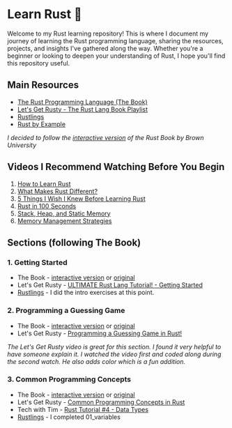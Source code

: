 # Learn Rust 🦀

Welcome to my Rust learning repository! This is where I document my journey of learning the Rust programming language, sharing the resources, projects, and insights I've gathered along the way. Whether you're a beginner or looking to deepen your understanding of Rust, I hope you'll find this repository useful.
 
## Main Resources

- [The Rust Programming Language (The Book)](https://doc.rust-lang.org/book/)
- [Let's Get Rusty - The Rust Lang Book Playlist](https://youtube.com/playlist?list=PLai5B987bZ9CoVR-QEIN9foz4QCJ0H2Y8&si=ldobWHRCRxI8ha6o)
- [Rustlings](https://github.com/rust-lang/rustlings)
- [Rust by Example](https://doc.rust-lang.org/rust-by-example/)

_I decided to follow the [interactive version](https://rust-book.cs.brown.edu/experiment-intro.html) of the Rust Book by Brown University_

## Videos I Recommend Watching Before You Begin

1. [How to Learn Rust](https://youtu.be/2hXNd6x9sZs?si=cTaDFsM20BbHuMzC)
2. [What Makes Rust Different?](https://youtu.be/v6RxJsk8otY?si=HeDOEj0G7hc7ilyG)
3. [5 Things I Wish I Knew Before Learning Rust](https://youtu.be/EYCBm0xAWow?si=O9MSA8RMDX9AN0Ng)
4. [Rust in 100 Seconds](https://youtu.be/5C_HPTJg5ek?si=HaMm-O_GGoCw9dsr)
5. [Stack, Heap, and Static Memory](https://youtu.be/NnLdGKoz1ls?si=YrtC5lKBaDmHcKe0)
6. [Memory Management Strategies](https://youtu.be/GUZ_2gGWuPo?si=Mc1HUagaT8tb4Ufq)

## Sections (following The Book)

### 1. Getting Started 

- The Book - [interactive version](https://rust-book.cs.brown.edu/ch01-00-getting-started.html) or [original](https://doc.rust-lang.org/book/ch01-00-getting-started.html)
- Let's Get Rusty - [ULTIMATE Rust Lang Tutorial! - Getting Started](https://youtu.be/OX9HJsJUDxA?si=PhZ5Iv6Azi8azQf9)
- [Rustlings](https://github.com/rust-lang/rustlings) - I did the intro exercises at this point.

### 2. Programming a Guessing Game

- The Book - [interactive version](https://rust-book.cs.brown.edu/ch02-00-guessing-game-tutorial.html) or [original](https://doc.rust-lang.org/book/ch02-00-guessing-game-tutorial.html)
- Let's Get Rusty - [Programming a Guessing Game in Rust!](https://youtu.be/H0xBSbnQYds?si=WubyeEfIZhSLnEnE) 

*The Let's Get Rusty video is great for this section. I found it very helpful to have someone explain it. I watched the video first and coded along during the second watch. He also adds color which is a fun addition.*

### 3. Common Programming Concepts

- The Book - [interactive version](https://rust-book.cs.brown.edu/ch03-00-common-programming-concepts.html) or [original](https://doc.rust-lang.org/book/ch03-00-common-programming-concepts.html)
- Let's Get Rusty - [Common Programming Concepts in Rust](https://youtu.be/2V0JaMVjzws?si=NAPRn5s_sazqWOAx) 
- Tech with Tim - [Rust Tutorial #4 - Data Types](https://youtu.be/t047Hseyj_k?si=M2P-K-_83AcgTQwW)
- [Rustlings](https://github.com/rust-lang/rustlings) - I completed 01_variables